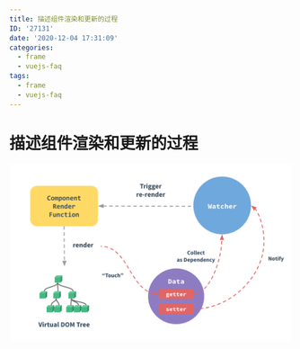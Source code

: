 ```yaml
---
title: 描述组件渲染和更新的过程
ID: '27131'
date: '2020-12-04 17:31:09'
categories:
  - frame
  - vuejs-faq
tags:
  - frame
  - vuejs-faq
---
```


# 描述组件渲染和更新的过程

![](./images/3061191963.png)
 
 
 
 
 
 
 
 
 
 
 
 
 
 
 
 
 
 
 
 
 
 
 
